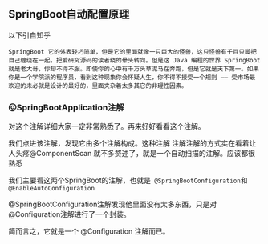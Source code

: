 SpringBoot自动配置原理
----
以下引自知乎
```
SpringBoot 它的外表轻巧简单，但是它的里面就像一只巨大的怪兽，这只怪兽有千百只脚把自己缠绕在一起，把爱研究源码的读者绕的晕头转向。但是这 Java 编程的世界 SpringBoot 就是老大哥，你却不得不服。即使你的心中有千万头草泥马在奔跑，但是它就是天下第一。如果你是一个学院派的程序员，看到这种现象你会怀疑人生，你不得不接受一个规则 —— 受市场最欢迎的未必就是设计的最好的，里面夹杂着太多其它的非理性因素。
```
### @SpringBootApplication注解
对这个注解详细大家一定非常熟悉了。再来好好看看这个注解。  

我们点进该注解，发现它由多个注解构成。这种注解 注解注解的方式实在看着让人头疼@ComponentScan 就不多赘述了，就是一个自动扫描的注解。应该都很熟悉

我们主要看这两个SpringBoot的注解，也就是`` @SpringBootConfiguration``和``@EnableAutoConfiguration``

@SpringBootConfiguration注解发现他里面没有太多东西，只是对 @Configuration注解进行了一个封装。

简而言之，它就是一个 @Configuration 注解而已。
